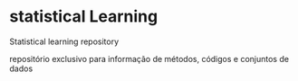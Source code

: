 # statistical Learning
Statistical learning repository

repositório exclusivo para informação de métodos, códigos e conjuntos de dados
